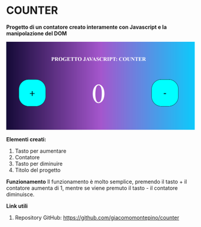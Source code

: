 # COUNTER 

**Progetto di un contatore creato interamente con Javascript e la manipolazione del DOM** 

![Anteprima](https://github.com/giacomomontepino/counter/blob/61576df3e3dc0dd8660022b37785bd8a94b0bf72/Screenshot%202024-04-13%20192634.png) 

**Elementi creati:**
1. Tasto per aumentare
2. Contatore
3. Tasto per diminuire 
4. Titolo del progetto

**Funzionamento**
Il funzionamento è molto semplice, premendo il tasto + il contatore aumenta di 1, mentre se viene premuto il tasto - il contatore diminuisce.

**Link utili**
1. Repository GitHub: https://github.com/giacomomontepino/counter
